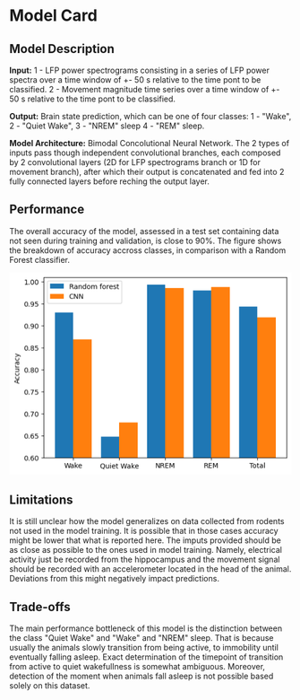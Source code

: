 # Model Card

## Model Description

**Input:** 
1 - LFP power spectrograms consisting in a series of LFP power spectra over a time window of +- 50 s relative to the time pont to be classified. 
2 - Movement magnitude time series over a time window of +- 50 s relative to the time pont to be classified.

**Output:** 
Brain state prediction, which can be one of four classes: 1 - "Wake", 2 - "Quiet Wake", 3 - "NREM" sleep 4 - "REM" sleep. 

**Model Architecture:** Bimodal Concolutional Neural Network. The 2 types of inputs pass though independent convolutional branches, each composed by 2 convolutional layers (2D for LFP spectrograms branch or 1D for movement branch), after which their output is concatenated and fed into 2 fully connected layers before reching the output layer.

## Performance

The overall accuracy of the model, assessed in a test set containing data not seen during training and validation, is close to 90%. The figure shows the breakdown of accuracy accross classes, in comparison with a Random Forest classifier.

![Screenshot](Model_selection.png)

## Limitations

It is still unclear how the model generalizes on data collected from rodents not used in the model training. It is possible that in those cases accuracy might be lower that what is reported here.
The imputs provided should be as close as possible to the ones used in model training. Namely, electrical activity just be recorded from the hippocampus and the movement signal should be recorded with an accelerometer located in the head of the animal. Deviations from this might negatively impact predictions.

## Trade-offs

The main performance bottleneck of this model is the distinction between the class "Quiet Wake" and "Wake" and "NREM" sleep. That is because usually the animals slowly transition from being active, to immobility until eventually falling asleep. Exact determination of the timepoint of transition from active to quiet wakefullness is somewhat ambiguous. Moreover, detection of the moment when animals fall asleep is not possible based solely on this dataset. 
